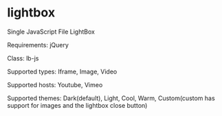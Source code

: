 # lightbox
Single JavaScript File LightBox

Requirements:
  jQuery

Class: lb-js


Supported types: Iframe, Image, Video

Supported hosts: Youtube, Vimeo

Supported themes: Dark(default), Light, Cool, Warm, Custom(custom has support for images and the lightbox close button)
